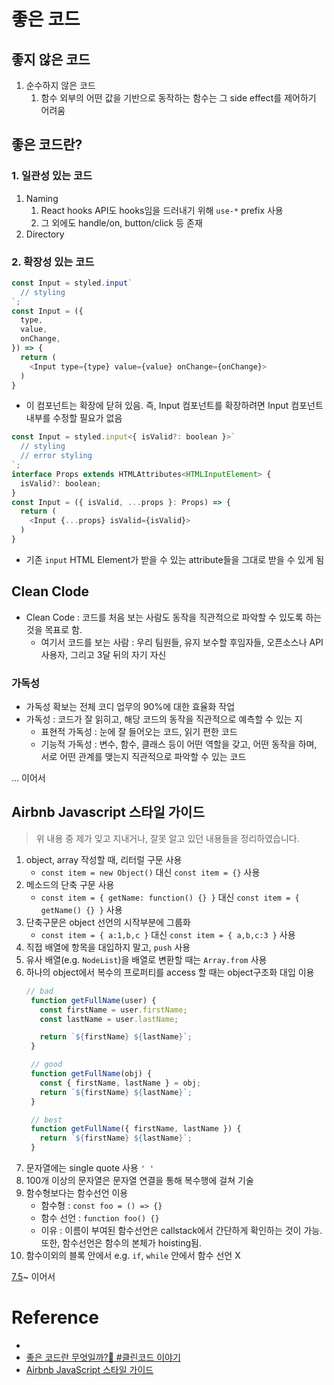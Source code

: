 # 좋은 코드


## 좋지 않은 코드
1. 순수하지 않은 코드
   1. 함수 외부의 어떤 값을 기반으로 동작하는 함수는 그 side effect를 제어하기 어려움

## 좋은 코드란?
### 1. 일관성 있는 코드
1. Naming
   1. React hooks API도 hooks임을 드러내기 위해 `use-*` prefix 사용
   2. 그 외에도 handle/on, button/click 등 존재
2. Directory
### 2. 확장성 있는 코드
```js
const Input = styled.input`
  // styling
`;
const Input = ({
  type,
  value,
  onChange,
}) => {
  return (
    <Input type={type} value={value} onChange={onChange}>
  )
}
```
- 이 컴포넌트는 확장에 닫혀 있음. 즉, Input 컴포넌트를 확장하려면 Input 컴포넌트 내부를 수정할 필요가 없음

```js
const Input = styled.input<{ isValid?: boolean }>`
  // styling
  // error styling
`;
interface Props extends HTMLAttributes<HTMLInputElement> {
  isValid?: boolean;
}
const Input = ({ isValid, ...props }: Props) => {
  return (
    <Input {...props} isValid={isValid}>
  )
}
``` 
- 기존 `input` HTML Element가 받을 수 있는 attribute들을 그대로 받을 수 있게 됨


## Clean Clode
- Clean Code : 코드를 처음 보는 사람도 동작을 직관적으로 파악할 수 있도록 하는 것을 목표로 함.
  - 여기서 코드를 보는 사람 : 우리 팀원들, 유지 보수할 후임자들, 오픈소스나 API 사용자, 그리고 3달 뒤의 자기 자신
### 가독성
- 가독성 확보는 전체 코디 업무의 90%에 대한 효율화 작업
- 가독성 : 코드가 잘 읽히고, 해당 코드의 동작을 직관적으로 예측할 수 있는 지
  - 표현적 가독성 : 눈에 잘 들어오는 코드, 읽기 편한 코드
  - 기능적 가독성 : 변수, 함수, 클래스 등이 어떤 역할을 갖고, 어떤 동작을 하며, 서로 어떤 관계를 맺는지 직관적으로 파악할 수 있는 코드

... 이어서


## Airbnb Javascript 스타일 가이드
> 위 내용 중 제가 잊고 지내거나, 잘못 알고 있던 내용들을 정리하였습니다.
1. object, array 작성할 때, 리터럴 구문 사용
   - `const item = new Object()` 대신 `const item = {}` 사용
2. 메소드의 단축 구문 사용
   - `const item = { getName: function() {} }` 대신 `const item = { getName() {} }` 사용
3. 단축구문은 object 선언의 시작부분에 그룹화
   - `const item = { a:1,b,c }` 대신 `const item = { a,b,c:3 }` 사용
4. 직접 배열에 항목을 대입하지 말고, `push` 사용
5. 유사 배열(e.g. `NodeList`)을 배열로 변환할 때는 `Array.from` 사용
6. 하나의 object에서 복수의 프로퍼티를 access 할 때는 object구조화 대입 이용
   ```js
   // bad
    function getFullName(user) {
      const firstName = user.firstName;
      const lastName = user.lastName;

      return `${firstName} ${lastName}`;
    }

    // good
    function getFullName(obj) {
      const { firstName, lastName } = obj;
      return `${firstName} ${lastName}`;
    }

    // best
    function getFullName({ firstName, lastName }) {
      return `${firstName} ${lastName}`;
    }
   ```
7. 문자열에는 single quote 사용 `' '`
8. 100개 이상의 문자열은 문자열 연결을 통해 복수행에 걸쳐 기술
9. 함수형보다는 함수선언 이용
    - 함수형 : `const foo = () => {}`
    - 함수 선언 : `function foo() {}`
    - 이유 : 이름이 부여된 함수선언은 callstack에서 간단하게 확인하는 것이 가능. 또한, 함수선언은 함수의 본체가 hoisting됨.
10. 함수이외의 블록 안에서 e.g. `if`, `while` 안에서 함수 선언 X

[7.5](https://github.com/tipjs/javascript-style-guide#7.5)~ 이어서

# Reference
- [](https://jbee.io/etc/what-is-good-code/)
- [좋은 코드란 무엇일까?🤔 #클린코드 이야기](https://medium.com/naver-cloud-platform/%EB%84%A4%EC%9D%B4%EB%B2%84%ED%81%B4%EB%9D%BC%EC%9A%B0%EB%93%9C-%EA%B0%9C%EB%B0%9C%EC%9E%90-%EC%8A%A4%ED%86%A0%EB%A6%AC-%EC%A2%8B%EC%9D%80-%EC%BD%94%EB%93%9C%EB%9E%80-%EB%AC%B4%EC%97%87%EC%9D%BC%EA%B9%8C-%ED%81%B4%EB%A6%B0%EC%BD%94%EB%93%9C-%EC%9D%B4%EC%95%BC%EA%B8%B0-c7811f73a46b)
- [Airbnb JavaScript 스타일 가이드](https://github.com/tipjs/javascript-style-guide)